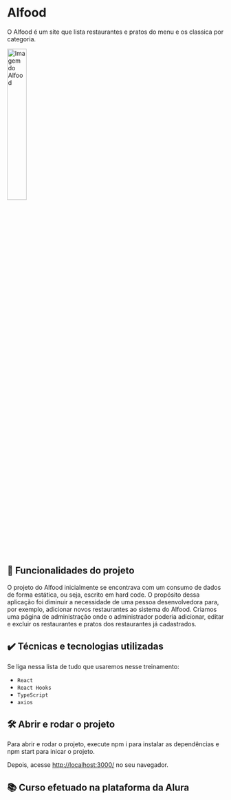 # Alfood

O Alfood é um site que lista restaurantes e pratos do menu e os classica por categoria. 

<img src="screencapture.png" alt="Imagem do Alfood" width="30%">


## 🔨 Funcionalidades do projeto

O projeto do Alfood inicialmente se encontrava com um consumo de dados de forma estática, ou seja, escrito em hard code. O propósito dessa aplicação foi diminuir a necessidade de uma pessoa desenvolvedora para, por exemplo, adicionar novos restaurantes ao sistema do Alfood. Criamos uma página de administração onde o administrador poderia adicionar, editar e excluir os restaurantes e pratos dos restaurantes já cadastrados.

## ✔️ Técnicas e tecnologias utilizadas

Se liga nessa lista de tudo que usaremos nesse treinamento:

- `React`
- `React Hooks`
- `TypeScript`
- `axios`

## 🛠️ Abrir e rodar o projeto

Para abrir e rodar o projeto, execute npm i para instalar as dependências e npm start para inicar o projeto.

Depois, acesse <a href="http://localhost:3000/">http://localhost:3000/</a> no seu navegador.

## 📚 Curso efetuado na plataforma da Alura
